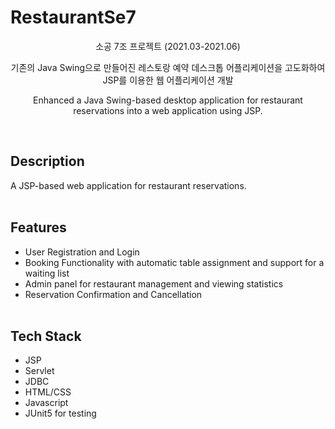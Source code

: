 # RestaurantSe7

<p align="center">소공 7조 프로젝트 (2021.03-2021.06)</p>
<p align="center">기존의 Java Swing으로 만들어진 레스토랑 예약 데스크톱 어플리케이션을 고도화하여 JSP를 이용한 웹 어플리케이션 개발</p>
<p align="center">Enhanced a Java Swing-based desktop application for restaurant reservations into a web application using JSP.</p>
<br/>

## Description

A JSP-based web application for restaurant reservations.
<br/><br/>

## Features

- User Registration and Login
- Booking Functionality with automatic table assignment and support for a waiting list
- Admin panel for restaurant management and viewing statistics
- Reservation Confirmation and Cancellation
<br/><br/>

## Tech Stack
- JSP
- Servlet
- JDBC
- HTML/CSS
- Javascript
- JUnit5 for testing
<br/><br/>
